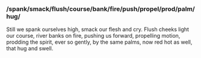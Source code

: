 ### /spank/smack/flush/course/bank/fire/push/propel/prod/palm/hug/

Still we spank ourselves high, smack our flesh and cry. Flush cheeks light our course, river banks on fire, pushing us forward, propelling motion, prodding the spirit, ever so gently, by the same palms, now red hot as well, that hug and swell.
